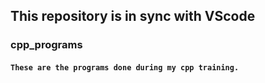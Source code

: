 ## This repository is in sync with VScode

### cpp_programs
#### ```These are the programs done during my cpp training.```
